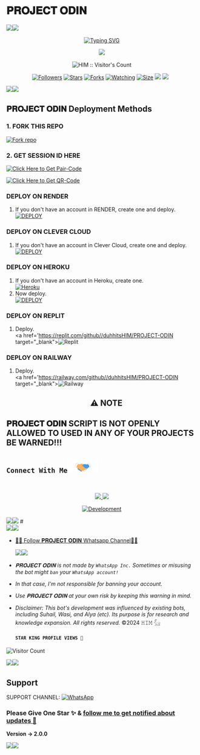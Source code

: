 # 𝐏𝐑𝐎𝐉𝐄𝐂𝐓 𝐎𝐃𝐈𝐍
   <a><img src='https://i.imgur.com/LyHic3i.gif'/></a><a><img src='https://i.imgur.com/LyHic3i.gif'/></a>
<p align="center">
<p align="center">
  <a href="https://git.io/typing-svg"><img src="https://readme-typing-svg.demolab.com?font=EB+Garamond&weight=800&size=28&duration=4000&pause=1000&random=false&width=435&lines=+•★⃝ 𝐏𝐑𝐎𝐉𝐄𝐂T_+𝐎𝐃𝐈𝐍★⃝•;MULTI-DEVICE+WHATSAPP+BOT;DEVELOPED+BY+HIM+/+NOBODY." alt="Typing SVG" /></a>
 </p>
<p align="center">
<img src="https://f.uguu.se/sDfhxkKc.jpg"/> 
<p align="center"><img src="https://profile-counter.glitch.me/{duhhitsHIM}/count.svg" alt="HIM :: Visitor's Count" /></p>
<p align="center">
<a href="https://github.com/duhhitsHIM/followers"><img title="Followers" src="https://img.shields.io/github/followers/duhhitsHIM?color=red&style=flat-square"></a>
<a href="https://github.com/duhhitsHIM/PROJECT-ODIN/stargazers/"><img title="Stars" src="https://img.shields.io/github/stars/duhhitsHIM/PROJECT-ODIN?color=blue&style=flat-square"></a>
<a href="https://github.com/duhhitsHIM/PROJECT-ODIN/network/members"><img title="Forks" src="https://img.shields.io/github/forks/duhhitsHIM/PROJECT-ODIN?color=red&style=flat-square"></a>
<a href="https://github.com/duhhitsHIM/PROJECT-ODIN/watchers"><img title="Watching" src="https://img.shields.io/github/watchers/duhhitsHIM/PROJECT-ODIN?label=Watchers&color=blue&style=flat-square"></a>
<a href="https://github.com/duhhitsHIM/PROJECT-ODIN/"><img title="Size" src="https://img.shields.io/github/repo-size/duhhitsHIM/PROJECT-ODIN?style=flat-square&color=green"></a>
<a href="https://hits.seeyoufarm.com"><img src="https://hits.seeyoufarm.com/api/count/incr/badge.svg?url=https%3A%2F%2Fgithub.com%2FduhhitsHIM%2FPROJECT-ODIN&count_bg=%2379C83D&title_bg=%23555555&icon=gnu.svg&icon_color=%23E7E7E7&title=Hits&edge_flat=false"/></a>
<a href="https://github.com/duhhitsHIM/PROJECT-ODIN/graphs/commit-activity"><img height="20" src="https://img.shields.io/badge/Maintained%3F-yes-green.svg"></a>&nbsp;&nbsp;
</p>
<p align='center'>
    </p>
<a><img src='https://i.imgur.com/LyHic3i.gif'/></a><a><img src='https://i.imgur.com/LyHic3i.gif'/></a>
<p align="center">

 ## 𝐏𝐑𝐎𝐉𝐄𝐂𝐓 𝐎𝐃𝐈𝐍 Deployment Methods

### 1. FORK THIS REPO

<a href='https://github.com/duhhitsHIM/PROJECT-ODIN/fork' target="_blank"><img alt='Fork repo' src='https://img.shields.io/badge/Fork This Repo-black?style=for-the-badge&logo=git&logoColor=white'/></a>

### 2. GET SESSION ID HERE
 
<a href="https://odin-session.onrender.com/pair"><img src="https://img.shields.io/badge/PAIR_CODE-blue" alt="Click Here to Get Pair-Code" width="110"></a>   

<a href="https://odin-session.onrender.com/wasiqr"><img src="https://img.shields.io/badge/QR CODE-green" alt="Click Here to Get QR-Code" width="90"></a>


### DEPLOY ON RENDER

1. If you don't have an account in RENDER, create one and deploy.
    <br>
    <a href='https://dashboard.render.com/select-repo?type=web' target="_blank"><img alt='DEPLOY' src='https://img.shields.io/badge/-DEPLOY-black?style=for-the-badge&logo=render&logoColor=white'/></a>


### DEPLOY ON CLEVER CLOUD

1. If you don't have an account in Clever Cloud, create one and deploy.
    <br>
    <a href='https://api.clever-cloud.com/v2/sessions/signup?subscription_source=cta-home-signup' target="_blank"><img alt='DEPLOY' src='https://img.shields.io/badge/-DEPLOY-orange?style=for-the-badge&logo=clever-cloud&logoColor=white'/></a>

### DEPLOY ON HEROKU

1. If you don't have an account in Heroku, create one.
    <br>
    <a href='https://signup.heroku.com/' target="_blank"><img alt='Heroku' src='https://img.shields.io/badge/-Create-purple?style=for-the-badge&logo=heroku&logoColor=white'/></a>
2. Now deploy.
    <br>
    <a href='https://dashboard.heroku.com/new?template=https://github.com/duhhitsHIM/PROJECT-ODIN' target="_blank"><img alt='DEPLOY' src='https://img.shields.io/badge/-DEPLOY-purple?style=for-the-badge&logo=heroku&logoColor=white'/></a>
### DEPLOY ON REPLIT
1. Deploy.
    <br>
    <a href='https://replit.com/github//duhhitsHIM/PROJECT-ODIN target="_blank"><img alt='Replit' src='https://img.shields.io/badge/-Deploy-red?style=for-the-badge&logo=replit&logoColor=white'/></a>
### DEPLOY ON RAILWAY
1. Deploy.
    <br>
    <a href='https://railway.com/github//duhhitsHIM/PROJECT-ODIN target="_blank"><img alt='Railway' src='https://img.shields.io/badge/-Deploy-green?style=for-the-badge&logo=railway&logoColor=white'/></a>

    <h2 align="center"> ⚠️ NOTE  </h2>
## 𝐏𝐑𝐎𝐉𝐄𝐂𝐓 𝐎𝐃𝐈𝐍 SCRIPT IS NOT OPENLY ALLOWED TO USED IN ANY OF YOUR PROJECTS BE WARNED!!! 

## ```Connect With Me```<img src="https://github.com/0xAbdulKhalid/0xAbdulKhalid/raw/main/assets/mdImages/handshake.gif" width ="80"></h1> 
 <br> 
<p align="center">
<a href="https://wa.me/2349015177060"><img src="https://img.shields.io/badge/Contact KING-25D366?style=for-the-badge&logo=whatsapp&logoColor=white" />
<a href="https://whatsapp.com/channel/0029VaeW5Tw4yltQOYIO5E2D"><img src="https://img.shields.io/badge/Join Official Channel-25D366?style=for-the-badge&logo=whatsapp&logoColor=white" />
<p align="center">
<img alt="Development" width="250" src="https://media2.giphy.com/media/W9tBvzTXkQopi/giphy.gif?cid=6c09b952xu6syi1fyqfyc04wcfk0qvqe8fd7sop136zxfjyn&ep=v1_internal_gif_by_id&rid=giphy.gif&ct=g" /> </p>
<a><img src='https://i.imgur.com/LyHic3i.gif'/></a><a><img src='https://i.imgur.com/LyHic3i.gif'/></a>
# 

<br>
<a><img src='https://i.imgur.com/LyHic3i.gif'/></a><a><img src='https://i.imgur.com/LyHic3i.gif'/></a>

* [🧑‍💻 Follow 𝐏𝐑𝐎𝐉𝐄𝐂𝐓 𝐎𝐃𝐈𝐍 Whatsapp Channel🧑‍💻](https://whatsapp.com/channel/0029Vam8vaqJuyA9UMNghH3Q)

  <a><img src='https://i.imgur.com/LyHic3i.gif'/></a><a><img src='https://i.imgur.com/LyHic3i.gif'/></a>
  

- *𝐏𝐑𝐎𝐉𝐄𝐂𝐓 𝐎𝐃𝐈𝐍 is not made by `WhatsApp Inc.` Sometimes or misusing the bot might `ban` your `WhatsApp account!`*
- *In that case, I'm not responsible for banning your account.*
- *Use 𝐏𝐑𝐎𝐉𝐄𝐂𝐓 𝐎𝐃𝐈𝐍 at your own risk by keeping this warning in mind.*
- *Disclaimer: This bot's development was influenced by existing bots, including Suhail, Wasi, and Alya (etc). Its purpose is for research and knowledge expansion. All rights reserved.*
©2024 𝙷𝙸𝙼 𓃵
  
  #### ```STAR KING PROFILE VIEWS 🧚```
![Visitor Count](https://profile-counter.glitch.me/STAR-KING0/count.svg)

<a><img src='https://i.imgur.com/LyHic3i.gif'/></a><a><img src='https://i.imgur.com/LyHic3i.gif'/></a>


## Support

SUPPORT CHANNEL: <a href="https://whatsapp.com/channel/0029Vam8vaqJuyA9UMNghH3Q"><img alt="WhatsApp" src="https://img.shields.io/badge/WhatsApp-25D366?style=for-the-badge&logo=whatsapp&logoColor=white"/></a>


### Please Give One Star ✨ & [follow me to get notified about updates 💯](https://github.com/duhhitsHIM)
<b>Version -> 2.0.0</b>

<a><img src='https://i.imgur.com/LyHic3i.gif'/></a><a><img src='https://i.imgur.com/LyHic3i.gif'/></a>

  
